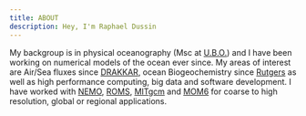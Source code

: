 ```yaml
---
title: ABOUT
description: Hey, I'm Raphael Dussin
---
```



My backgroup is in physical oceanography (Msc at [U.B.O.](univ-brest.fr)) and I have been
working on numerical models of the ocean ever since. My areas of interest are Air/Sea fluxes
since [DRAKKAR](drakkar-ocean.eu), ocean Biogeochemistry since [Rutgers](esm.rutgers.edu) as
well as high performance computing, big data and software development.
I have worked with [NEMO](nemo-ocean.eu), [ROMS](myroms.org),
[MITgcm](mitgcm.org) and [MOM6](www.gfdl.noaa.gov/mom-ocean-model) for coarse to high resolution,
global or regional applications.
